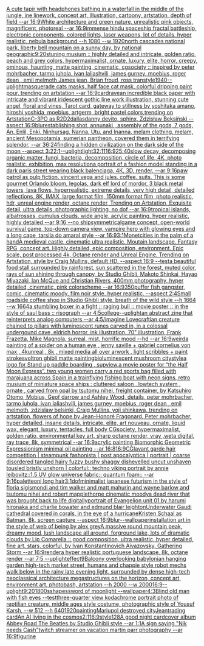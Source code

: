 [A cute tapir with headphones bathing in a waterfall in the middle of the jungle, ine linework, concept art, Illustration, cartoony, artstation, depth of field --ar 16:9](https://www.ebank.nz/aiartgenerator?category=A%20cute%20tapir%20with%20headphones%20bathing%20in%20a%20waterfall%20in%20the%20middle%20of%20the%20jungle%2C%20ine%20linework%2C%20concept%20art%2C%20Illustration%2C%20cartoony%2C%20artstation%2C%20depth%20of%20field%20--ar%2016%3A9)[White architecture and green nature, unrealistic pink objects, magnificent, photoreal --ar 16:9](https://www.ebank.nz/aiartgenerator?category=White%20architecture%20and%20green%20nature%2C%20unrealistic%20pink%20objects%2C%20magnificent%2C%20photoreal%20--ar%2016%3A9)[immense hindu spaceship fractal battleship, electronic components, colored lights, laser weapons, lot of details, hyper realistic, nebula background --h 1080 --w 1920](https://www.ebank.nz/aiartgenerator?category=immense%20hindu%20spaceship%20fractal%20battleship%2C%20electronic%20components%2C%20colored%20lights%2C%20laser%20weapons%2C%20lot%20of%20details%2C%20hyper%20realistic%2C%20nebula%20background%20--h%201080%20--w%201920)[north cascades national park, liberty bell mountain on a sunny day, by national geographic](https://www.ebank.nz/aiartgenerator?category=north%20cascades%20national%20park%2C%20liberty%20bell%20mountain%20on%20a%20sunny%20day%2C%20by%20national%20geographic)[9:20](https://www.ebank.nz/aiartgenerator?category=9%3A20)[stuning musium :: highly detailed and intricate, golden ratio, peach and grey colors, hypermaximalist, ornate, luxury, elite, horror, creepy, ominous, haunting, matte painting, cinematic, cgsociety :: inspired by  peter mohrbacher, tarmo juhola, ivan laliashvili, james gurney, moebius, roger dean , emil melmoth James jean, Brian froud, ross tran](https://www.ebank.nz/aiartgenerator?category=stuning%20musium%20%3A%3A%20highly%20detailed%20and%20intricate%2C%20golden%20ratio%2C%20peach%20and%20grey%20colors%2C%20hypermaximalist%2C%20ornate%2C%20luxury%2C%20elite%2C%20horror%2C%20creepy%2C%20ominous%2C%20haunting%2C%20matte%20painting%2C%20cinematic%2C%20cgsociety%20%3A%3A%20inspired%20by%20%20peter%20mohrbacher%2C%20tarmo%20juhola%2C%20ivan%20laliashvili%2C%20james%20gurney%2C%20moebius%2C%20roger%20dean%20%2C%20emil%20melmoth%20James%20jean%2C%20Brian%20froud%2C%20ross%20tran)[style](https://www.ebank.nz/aiartgenerator?category=style)[1940](https://www.ebank.nz/aiartgenerator?category=1940)[--uplight](https://www.ebank.nz/aiartgenerator?category=--uplight)[masquerade cats masks, half face cat mask, colorful dripping paint pour, trending on artstation --ar 16:9](https://www.ebank.nz/aiartgenerator?category=masquerade%20cats%20masks%2C%20half%20face%20cat%20mask%2C%20colorful%20dripping%20paint%20pour%2C%20trending%20on%20artstation%20--ar%2016%3A9)[card](https://www.ebank.nz/aiartgenerator?category=card)[rave](https://www.ebank.nz/aiartgenerator?category=rave)[an incredible black paper with intricate and vibrant iridescent gothic line work illustration, stunning cute angel, floral and vines, Tarot card, gateway to stillness by yoshitaka amano, hiroshi yoshida, moebius, artgerm, bright pastel colors,trending on Artstation](https://www.ebank.nz/aiartgenerator?category=an%20incredible%20black%20paper%20with%20intricate%20and%20vibrant%20iridescent%20gothic%20line%20work%20illustration%2C%20stunning%20cute%20angel%2C%20floral%20and%20vines%2C%20Tarot%20card%2C%20gateway%20to%20stillness%20by%20yoshitaka%20amano%2C%20hiroshi%20yoshida%2C%20moebius%2C%20artgerm%2C%20bright%20pastel%20colors%2Ctrending%20on%20Artstation)[C-3PO as R2D2](https://www.ebank.nz/aiartgenerator?category=C-3PO%20as%20R2D2)[dallas](https://www.ebank.nz/aiartgenerator?category=dallas)[danny devito, sphinx, Zdzisław Beksiński --aspect 16:9](https://www.ebank.nz/aiartgenerator?category=danny%20devito%2C%20sphinx%2C%20Zdzis%C5%82aw%20Beksi%C5%84ski%20--aspect%2016%3A9)[blur](https://www.ebank.nz/aiartgenerator?category=blur)[establishing shot, annunaki ,  assembly of the gods, 7 gods, An, Enlil, Enki, Ninhursag, Nanna, Utu, and Inanna, melam clothing, melam, ancient Mesopotamia, sumerian pantheon, covered them in terrifying splendor, --ar 36:24](https://www.ebank.nz/aiartgenerator?category=establishing%20shot%2C%20annunaki%20%2C%20%20assembly%20of%20the%20gods%2C%207%20gods%2C%20An%2C%20Enlil%2C%20Enki%2C%20Ninhursag%2C%20Nanna%2C%20Utu%2C%20and%20Inanna%2C%20melam%20clothing%2C%20melam%2C%20ancient%20Mesopotamia%2C%20sumerian%20pantheon%2C%20covered%20them%20in%20terrifying%20splendor%2C%20--ar%2036%3A24)[finding a hidden civilization on the dark side of the moon --aspect 3:2](https://www.ebank.nz/aiartgenerator?category=finding%20a%20hidden%20civilization%20on%20the%20dark%20side%20of%20the%20moon%20--aspect%203%3A2)[2:1](https://www.ebank.nz/aiartgenerator?category=2%3A1)[--uplight](https://www.ebank.nz/aiartgenerator?category=--uplight)[light](https://www.ebank.nz/aiartgenerator?category=light)[32:11](https://www.ebank.nz/aiartgenerator?category=32%3A11)[16:9](https://www.ebank.nz/aiartgenerator?category=16%3A9)[25:40](https://www.ebank.nz/aiartgenerator?category=25%3A40)[slow decay, decomposing organic matter, fungi, bacteria, decomposition, circle of life, 4K, photo realistic, exhibition, max resolution](https://www.ebank.nz/aiartgenerator?category=slow%20decay%2C%20decomposing%20organic%20matter%2C%20fungi%2C%20bacteria%2C%20decomposition%2C%20circle%20of%20life%2C%204K%2C%20photo%20realistic%2C%20exhibition%2C%20max%20resolution)[a portrait of a fashion model standing in a dark paris street wearing black balenciaga, 4K, 3D, render, —ar 9:16](https://www.ebank.nz/aiartgenerator?category=a%20portrait%20of%20a%20fashion%20model%20standing%20in%20a%20dark%20paris%20street%20wearing%20black%20balenciaga%2C%204K%2C%203D%2C%20render%2C%20%E2%80%94ar%209%3A16)[paw patrol as pulp fiction. vincent vega and jules. coffee. suits. This is some gourmet ](https://www.ebank.nz/aiartgenerator?category=paw%20patrol%20as%20pulp%20fiction.%20vincent%20vega%20and%20jules.%20coffee.%20suits.%20This%20is%20some%20gourmet%20)[Orlando bloom, legolas, dark elf lord of mordor, 3 black metal towers, lava flows, hyperrealistic, extreme details, very high detail, detailed reflections, 8K, IMAX, large format film, 150mm format film, photo realistic, hdr, unreal engine render, octane render, Trending on Artstation, Exquisite detail, ultra details, photographic lighting, no dof --ar 16:9](https://www.ebank.nz/aiartgenerator?category=Orlando%20bloom%2C%20legolas%2C%20dark%20elf%20lord%20of%20mordor%2C%203%20black%20metal%20towers%2C%20lava%20flows%2C%20hyperrealistic%2C%20extreme%20details%2C%20very%20high%20detail%2C%20detailed%20reflections%2C%208K%2C%20IMAX%2C%20large%20format%20film%2C%20150mm%20format%20film%2C%20photo%20realistic%2C%20hdr%2C%20unreal%20engine%20render%2C%20octane%20render%2C%20Trending%20on%20Artstation%2C%20Exquisite%20detail%2C%20ultra%20details%2C%20photographic%20lighting%2C%20no%20dof%20--ar%2016%3A9)[tropical islands, albatrosses, cumulus clouds, wide angle, acrylic painting, hyper realistic, highly detailed --ar 9:16 --no ship](https://www.ebank.nz/aiartgenerator?category=tropical%20islands%2C%20albatrosses%2C%20cumulus%20clouds%2C%20wide%20angle%2C%20acrylic%20painting%2C%20hyper%20realistic%2C%20highly%20detailed%20--ar%209%3A16%20--no%20ship)[symmetrical](https://www.ebank.nz/aiartgenerator?category=symmetrical)[game concept, open-world survival game, top-down camera view, vampire hero with glowing eyes and a long cape, tarsila do amaral style --ar 16:9](https://www.ebank.nz/aiartgenerator?category=game%20concept%2C%20open-world%20survival%20game%2C%20top-down%20camera%20view%2C%20vampire%20hero%20with%20glowing%20eyes%20and%20a%20long%20cape%2C%20tarsila%20do%20amaral%20style%20--ar%2016%3A9)[3:1](https://www.ebank.nz/aiartgenerator?category=3%3A1)[Monet](https://www.ebank.nz/aiartgenerator?category=Monet)[cities in the palm of a hand](https://www.ebank.nz/aiartgenerator?category=cities%20in%20the%20palm%20of%20a%20hand)[A medieval castle, cinematic ultra realistic. Moutain landscape. Fantasy RPG, concept art. Highly detailed, epic composition, environment. Epic scale, post processed 4k, Octane render and Unreal Engine. Trending on Artstation, style by Craig Mullins, default HD, --aspect 16:9 --test](https://www.ebank.nz/aiartgenerator?category=A%20medieval%20castle%2C%20cinematic%20ultra%20realistic.%20Moutain%20landscape.%20Fantasy%20RPG%2C%20concept%20art.%20Highly%20detailed%2C%20epic%20composition%2C%20environment.%20Epic%20scale%2C%20post%20processed%204k%2C%20Octane%20render%20and%20Unreal%20Engine.%20Trending%20on%20Artstation%2C%20style%20by%20Craig%20Mullins%2C%20default%20HD%2C%20--aspect%2016%3A9%20--test)[a beautiful food stall surrounded by rainforest, sun scattered in the forest, muted color, rays of sun shining through canopy, by Studio Ghibli, Makoto Shinkai, Hayao Miyazaki, Ian McQue and Christian Rivers, 400mm photography, hyper detailed, cinematic, pink colorscheme --ar 16:9](https://www.ebank.nz/aiartgenerator?category=a%20beautiful%20food%20stall%20surrounded%20by%20rainforest%2C%20sun%20scattered%20in%20the%20forest%2C%20muted%20color%2C%20rays%20of%20sun%20shining%20through%20canopy%2C%20by%20Studio%20Ghibli%2C%20Makoto%20Shinkai%2C%20Hayao%20Miyazaki%2C%20Ian%20McQue%20and%20Christian%20Rivers%2C%20400mm%20photography%2C%20hyper%20detailed%2C%20cinematic%2C%20pink%20colorscheme%20--ar%2016%3A9)[350](https://www.ebank.nz/aiartgenerator?category=350)[puffer fish  gangster, comic, cinematic moody, film noir style, hyper realistic. --aspect 2:4](https://www.ebank.nz/aiartgenerator?category=puffer%20fish%20%20gangster%2C%20comic%2C%20cinematic%20moody%2C%20film%20noir%20style%2C%20hyper%20realistic.%20--aspect%202%3A4)[Small roadside coffee shop in Studio Ghibli style, breath of the wild style  --h 1664  --w 1664](https://www.ebank.nz/aiartgenerator?category=Small%20roadside%20coffee%20shop%20in%20Studio%20Ghibli%20style%2C%20breath%20of%20the%20wild%20style%20%20--h%201664%20%20--w%201664)[a stumbling boxer in a fight :: raging bull :: movie poster :: in the style of saul bass :: risograph --ar 4:5](https://www.ebank.nz/aiartgenerator?category=a%20stumbling%20boxer%20in%20a%20fight%20%3A%3A%20raging%20bull%20%3A%3A%20movie%20poster%20%3A%3A%20in%20the%20style%20of%20saul%20bass%20%3A%3A%20risograph%20--ar%204%3A5)[college](https://www.ebank.nz/aiartgenerator?category=college)[--uplight](https://www.ebank.nz/aiartgenerator?category=--uplight)[an abstract zine that reinterprets analog computers --ar 4:5](https://www.ebank.nz/aiartgenerator?category=an%20abstract%20zine%20that%20reinterprets%20analog%20computers%20--ar%204%3A5)[/imagine Lovecraftian creature chained to pillars with luminescent runes carved in, in a colossal undergound cave, eldrich horror, ink illustration, 70" illustration, Frank Frazetta, Mike Magnola, surreal, mist, horrific mood --hd --ar 16:9](https://www.ebank.nz/aiartgenerator?category=/imagine%20Lovecraftian%20creature%20chained%20to%20pillars%20with%20luminescent%20runes%20carved%20in%2C%20in%20a%20colossal%20undergound%20cave%2C%20eldrich%20horror%2C%20ink%20illustration%2C%2070%22%20illustration%2C%20Frank%20Frazetta%2C%20Mike%20Magnola%2C%20surreal%2C%20mist%2C%20horrific%20mood%20--hd%20--ar%2016%3A9)[weird](https://www.ebank.nz/aiartgenerator?category=weird)[a painting of  a spider on a human eye    , jenny saville +  gabriel cornelius von max  , 4kunreal , 8k , mixed media all over arwork , light scribbles + paint strokes](https://www.ebank.nz/aiartgenerator?category=a%20painting%20of%20%20a%20spider%20on%20a%20human%20eye%20%20%20%20%2C%20jenny%20saville%20%2B%20%20gabriel%20cornelius%20von%20max%20%20%2C%204kunreal%20%2C%208k%20%2C%20mixed%20media%20all%20over%20arwork%20%2C%20light%20scribbles%20%2B%20paint%20strokes)[voltron ghibli matte painting](https://www.ebank.nz/aiartgenerator?category=voltron%20ghibli%20matte%20painting)[bioluminescent mushroom city](https://www.ebank.nz/aiartgenerator?category=bioluminescent%20mushroom%20city)[style](https://www.ebank.nz/aiartgenerator?category=style)[a logo for Stand up paddle boarding , sup](https://www.ebank.nz/aiartgenerator?category=a%20logo%20for%20Stand%20up%20paddle%20boarding%20%2C%20sup)[view,](https://www.ebank.nz/aiartgenerator?category=view%2C)[a movie poster for “the Half Moon Express”. two young women carry a red sports bag filled with marajuana across Spain in a train](https://www.ebank.nz/aiartgenerator?category=a%20movie%20poster%20for%20%E2%80%9Cthe%20Half%20Moon%20Express%E2%80%9D.%20two%20young%20women%20carry%20a%20red%20sports%20bag%20filled%20with%20marajuana%20across%20Spain%20in%20a%20train)[flying fishing boat with neon signs, retro musium of miniature space ships : cluttered saloon , lowtech system , ornate , carved from opal by tsutomu nihei, freight container, by Katsuhiro Otomo, Mobius, Geof darrow and Ashley Wood, details, peter mohrbacher, tarmo juhola, ivan laliashvili, james gurney, moebius, roger dean , emil melmoth, zdzislaw belsinki, Craig Mullins, yoji shinkawa, trending on artstation, flowers of hope by Jean-Honoré Fragonard, Peter mohrbacher, hyper detailed, insane details, intricate, elite, art nouveau, ornate, liquid wax, elegant, luxury, tentacles, full body CGsociety, hypermaximalist, golden ratio, environmental key art, sharp octane render, vray ,weta digital, ray trace, 8k, symmetrical --ar 16:9](https://www.ebank.nz/aiartgenerator?category=flying%20fishing%20boat%20with%20neon%20signs%2C%20retro%20musium%20of%20miniature%20space%20ships%20%3A%20cluttered%20saloon%20%2C%20lowtech%20system%20%2C%20ornate%20%2C%20carved%20from%20opal%20by%20tsutomu%20nihei%2C%20freight%20container%2C%20by%20Katsuhiro%20Otomo%2C%20Mobius%2C%20Geof%20darrow%20and%20Ashley%20Wood%2C%20details%2C%20peter%20mohrbacher%2C%20tarmo%20juhola%2C%20ivan%20laliashvili%2C%20james%20gurney%2C%20moebius%2C%20roger%20dean%20%2C%20emil%20melmoth%2C%20zdzislaw%20belsinki%2C%20Craig%20Mullins%2C%20yoji%20shinkawa%2C%20trending%20on%20artstation%2C%20flowers%20of%20hope%20by%20Jean-Honor%C3%A9%20Fragonard%2C%20Peter%20mohrbacher%2C%20hyper%20detailed%2C%20insane%20details%2C%20intricate%2C%20elite%2C%20art%20nouveau%2C%20ornate%2C%20liquid%20wax%2C%20elegant%2C%20luxury%2C%20tentacles%2C%20full%20body%20CGsociety%2C%20hypermaximalist%2C%20golden%20ratio%2C%20environmental%20key%20art%2C%20sharp%20octane%20render%2C%20vray%20%2Cweta%20digital%2C%20ray%20trace%2C%208k%2C%20symmetrical%20--ar%2016%3A9)[acrylic painting Biomorphic Geometric Expressionism minimal oil painting --ar 16:8](https://www.ebank.nz/aiartgenerator?category=acrylic%20painting%20Biomorphic%20Geometric%20Expressionism%20minimal%20oil%20painting%20--ar%2016%3A8)[16:9](https://www.ebank.nz/aiartgenerator?category=16%3A9)[CGI](https://www.ebank.nz/aiartgenerator?category=CGI)[avant garde hair competition | steampunk fashonista | post apocalyptica | portrait | coarse disordered tangled hairy fuzzy bushy shaggy dishevelled uncut unshaven tousled bristly unshorn | colorful:: techno viking portrait by annie leibovitz::1.5 UV glow universe fabric:: quantum foam:: --ar 9:16](https://www.ebank.nz/aiartgenerator?category=avant%20garde%20hair%20competition%20%7C%20steampunk%20fashonista%20%7C%20post%20apocalyptica%20%7C%20portrait%20%7C%20coarse%20disordered%20tangled%20hairy%20fuzzy%20bushy%20shaggy%20dishevelled%20uncut%20unshaven%20tousled%20bristly%20unshorn%20%7C%20colorful%3A%3A%20techno%20viking%20portrait%20by%20annie%20leibovitz%3A%3A1.5%20UV%20glow%20universe%20fabric%3A%3A%20quantum%20foam%3A%3A%20--ar%209%3A16)[palette](https://www.ebank.nz/aiartgenerator?category=palette)[oni,long hair](https://www.ebank.nz/aiartgenerator?category=oni%2Clong%20hair)[3:1](https://www.ebank.nz/aiartgenerator?category=3%3A1)[dof](https://www.ebank.nz/aiartgenerator?category=dof)[minimalist japanese futurism  in the style of floria sigismondi and tim walker and matt mahurin and wayne barlow and tsutomu nihei and robert mapplethorpe cinematic moody](https://www.ebank.nz/aiartgenerator?category=minimalist%20japanese%20futurism%20%20in%20the%20style%20of%20floria%20sigismondi%20and%20tim%20walker%20and%20matt%20mahurin%20and%20wayne%20barlow%20and%20tsutomu%20nihei%20and%20robert%20mapplethorpe%20cinematic%20moody)[a dead river that was brought back to life digitally](https://www.ebank.nz/aiartgenerator?category=a%20dead%20river%20that%20was%20brought%20back%20to%20life%20digitally)[portrait of Evangelion unit 01 by harumi hironaka and charlie bowater and edmund blair leighton](https://www.ebank.nz/aiartgenerator?category=portrait%20of%20Evangelion%20unit%2001%20by%20harumi%20hironaka%20and%20charlie%20bowater%20and%20edmund%20blair%20leighton)[Underwater Gaudi cathedral covered in corals, in the eye of a hurricane](https://www.ebank.nz/aiartgenerator?category=Underwater%20Gaudi%20cathedral%20covered%20in%20corals%2C%20in%20the%20eye%20of%20a%20hurricane)[Kristen Schaal as Batman, 8k, screen capture --aspect 16:9](https://www.ebank.nz/aiartgenerator?category=Kristen%20Schaal%20as%20Batman%2C%208k%2C%20screen%20capture%20--aspect%2016%3A9)[blur](https://www.ebank.nz/aiartgenerator?category=blur)[--wallpaper](https://www.ebank.nz/aiartgenerator?category=--wallpaper)[installation art in the style of web of being by alex grey](https://www.ebank.nz/aiartgenerator?category=installation%20art%20in%20the%20style%20of%20web%20of%20being%20by%20alex%20grey)[A massive round mountain peak, dreamy mood, lush landscape all around, forground lake, lots of dramatic clouds by Lip Comarella :: good composition, ultra realistic, hyper detailed, fine art, stars, colorful, by Ivan Konstantinovich Aivazovsky, Gathering Storm --ar 16:9](https://www.ebank.nz/aiartgenerator?category=A%20massive%20round%20mountain%20peak%2C%20dreamy%20mood%2C%20lush%20landscape%20all%20around%2C%20forground%20lake%2C%20lots%20of%20dramatic%20clouds%20by%20Lip%20Comarella%20%3A%3A%20good%20composition%2C%20ultra%20realistic%2C%20hyper%20detailed%2C%20fine%20art%2C%20stars%2C%20colorful%2C%20by%20Ivan%20Konstantinovich%20Aivazovsky%2C%20Gathering%20Storm%20--ar%2016%3A9)[render](https://www.ebank.nz/aiartgenerator?category=render)[a hyper realistic portuguese landscape, 8k, octane render --ar 7:5 --uplight](https://www.ebank.nz/aiartgenerator?category=a%20hyper%20realistic%20portuguese%20landscape%2C%208k%2C%20octane%20render%20--ar%207%3A5%20--uplight)[effect](https://www.ebank.nz/aiartgenerator?category=effect)[9](https://www.ebank.nz/aiartgenerator?category=9)[Balcony overlooking babylonian hanging garden high-tech market street, humans and chappie style robot mechs walk below in the rainy late evening light, surrounded by dense high-tech neoclassical architecture megastructures on the horizon, concept art, environment art, photobash, artstation --h 2000 --w 2000](https://www.ebank.nz/aiartgenerator?category=Balcony%20overlooking%20babylonian%20hanging%20garden%20high-tech%20market%20street%2C%20humans%20and%20chappie%20style%20robot%20mechs%20walk%20below%20in%20the%20rainy%20late%20evening%20light%2C%20surrounded%20by%20dense%20high-tech%20neoclassical%20architecture%20megastructures%20on%20the%20horizon%2C%20concept%20art%2C%20environment%20art%2C%20photobash%2C%20artstation%20--h%202000%20--w%202000)[16:9](https://www.ebank.nz/aiartgenerator?category=16%3A9)[--uplight](https://www.ebank.nz/aiartgenerator?category=--uplight)[9:20](https://www.ebank.nz/aiartgenerator?category=9%3A20)[1800s](https://www.ebank.nz/aiartgenerator?category=1800s)[shapes](https://www.ebank.nz/aiartgenerator?category=shapes)[sword of moonlight --wallpaper](https://www.ebank.nz/aiartgenerator?category=sword%20of%20moonlight%20--wallpaper)[4:3](https://www.ebank.nz/aiartgenerator?category=4%3A3)[Blind old man with fish eyes --test](https://www.ebank.nz/aiartgenerator?category=Blind%20old%20man%20with%20fish%20eyes%20--test)[three-quarter view kodachrome portrait photo of reptilian creature, middle ages style costume, photographic style of Yousuf Karsh, --w 512 --h 640](https://www.ebank.nz/aiartgenerator?category=three-quarter%20view%20kodachrome%20portrait%20photo%20of%20reptilian%20creature%2C%20middle%20ages%20style%20costume%2C%20photographic%20style%20of%20Yousuf%20Karsh%2C%20--w%20512%20--h%20640)[1920](https://www.ebank.nz/aiartgenerator?category=1920)[painting](https://www.ebank.nz/aiartgenerator?category=painting)[Mariupol destroyed city](https://www.ebank.nz/aiartgenerator?category=Mariupol%20destroyed%20city)[Jean](https://www.ebank.nz/aiartgenerator?category=Jean)[trading card](https://www.ebank.nz/aiartgenerator?category=trading%20card)[An AI living in the cosmos](https://www.ebank.nz/aiartgenerator?category=An%20AI%20living%20in%20the%20cosmos)[2:1](https://www.ebank.nz/aiartgenerator?category=2%3A1)[16:9](https://www.ebank.nz/aiartgenerator?category=16%3A9)[style](https://www.ebank.nz/aiartgenerator?category=style)[128](https://www.ebank.nz/aiartgenerator?category=128)[A good night card](https://www.ebank.nz/aiartgenerator?category=A%20good%20night%20card)[cover album Abbey Road The Beatles by Studio Ghibli style --ar 1:1](https://www.ebank.nz/aiartgenerator?category=cover%20album%20Abbey%20Road%20The%20Beatles%20by%20Studio%20Ghibli%20style%20--ar%201%3A1)[A sign saying "Nik needs Cash"](https://www.ebank.nz/aiartgenerator?category=A%20sign%20saying%20%22Nik%20needs%20Cash%22)[twitch streamer on vacation martin parr photography --ar 16:9](https://www.ebank.nz/aiartgenerator?category=twitch%20streamer%20on%20vacation%20martin%20parr%20photography%20--ar%2016%3A9)[figurine](https://www.ebank.nz/aiartgenerator?category=figurine)